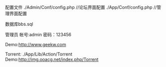 配置文件
./Admin/Conf/config.php //论坛界面配置
./App/Conf/config.php  //管理界面配置

数据库bbs.sql

管理员
帐号:admin
密码：123456




Demo:http://www.geekw.com



Torrent:
./App/Lib/Action/Torrent
Demo:http://img.ooacg.net/index.php/Torrent


